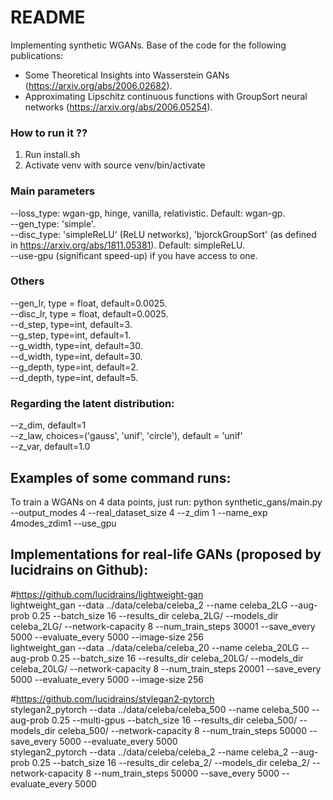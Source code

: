 # README #
Implementing synthetic WGANs. 
Base of the code for the following publications:<br />
- Some Theoretical Insights into Wasserstein GANs (https://arxiv.org/abs/2006.02682).<br />
- Approximating Lipschitz continuous functions with GroupSort neural networks (https://arxiv.org/abs/2006.05254).<br />

### How to run it ??
1) Run install.sh
2) Activate venv with source venv/bin/activate

### Main parameters
--loss_type: wgan-gp, hinge, vanilla, relativistic. Default: wgan-gp.<br />
--gen_type: 'simple'.<br />
--disc_type: 'simpleReLU' (ReLU networks), 'bjorckGroupSort' (as defined in https://arxiv.org/abs/1811.05381). Default: simpleReLU.<br />
--use-gpu (significant speed-up) if you have access to one.

### Others
--gen_lr, type = float, default=0.0025. <br />
--disc_lr, type = float, default=0.0025. <br />
--d_step, type=int, default=3.<br />
--g_step, type=int, default=1.<br />
--g_width, type=int, default=30.<br />
--d_width, type=int, default=30.<br />
--g_depth, type=int, default=2.<br />
--d_depth, type=int, default=5.<br />

### Regarding the latent distribution:
--z_dim, default=1<br />
--z_law, choices=('gauss', 'unif', 'circle'), default = 'unif'<br />
--z_var, default=1.0<br />

## Examples of some command runs:
To train a WGANs on 4 data points, just run:
python synthetic_gans/main.py --output_modes 4 --real_dataset_size 4 --z_dim 1 --name_exp 4modes_zdim1 --use_gpu

## Implementations for real-life GANs (proposed by lucidrains on Github):
#https://github.com/lucidrains/lightweight-gan <br />
lightweight_gan --data ../data/celeba/celeba_2 --name celeba_2LG --aug-prob 0.25 --batch_size 16 --results_dir celeba_2LG/ --models_dir celeba_2LG/ --network-capacity 8 --num_train_steps 30001 --save_every 5000 --evaluate_every 5000 --image-size 256 <br />
lightweight_gan --data ../data/celeba/celeba_20 --name celeba_20LG --aug-prob 0.25 --batch_size 16 --results_dir celeba_20LG/ --models_dir celeba_20LG/ --network-capacity 8 --num_train_steps 20001 --save_every 5000 --evaluate_every 5000 --image-size 256


#https://github.com/lucidrains/stylegan2-pytorch <br />
stylegan2_pytorch --data ../data/celeba/celeba_500 --name celeba_500 --aug-prob 0.25 --multi-gpus --batch_size 16 --results_dir celeba_500/ --models_dir celeba_500/ --network-capacity 8 --num_train_steps 50000 --save_every 5000 --evaluate_every 5000 <br />
stylegan2_pytorch --data ../data/celeba/celeba_2 --name celeba_2 --aug-prob 0.25 --batch_size 16 --results_dir celeba_2/ --models_dir celeba_2/ --network-capacity 8 --num_train_steps 50000 --save_every 5000 --evaluate_every 5000
